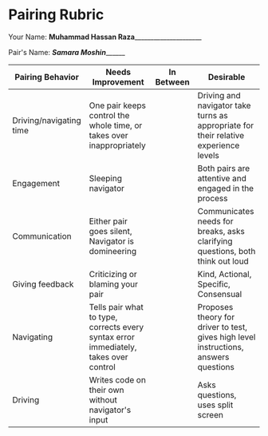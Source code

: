 # Pairing Rubric

Your Name: __________Muhammad Hassan Raza_______________________________

Pair's Name: _________________Samara Moshin_______________________

| Pairing Behavior | Needs Improvement | In Between | Desirable |
| --- | --- | --- | --- | 
| Driving/navigating time | One pair keeps control the whole time, or takes over inappropriately | | Driving and navigator take turns as appropriate for their relative experience levels |
| Engagement | Sleeping navigator | | Both pairs are attentive and engaged in the process |
| Communication | Either pair goes silent, Navigator is domineering | | Communicates needs for breaks, asks clarifying questions, both think out loud |
| Giving feedback | Criticizing or blaming your pair | | Kind, Actional, Specific, Consensual |
| Navigating | Tells pair what to type, corrects every syntax error immediately, takes over control | | Proposes theory for driver to test, gives high level instructions, answers questions |
| Driving | Writes code on their own without navigator's input | | Asks questions, uses split screen |
